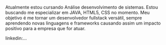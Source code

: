 Atualmente estou cursando Análise desenvolvimento de sistemas. Estou buscando me especializar em JAVA, HTML5, CSS no momento. Meu objetivo é me tornar um desenvolvedor fullstack versátil, sempre aprendendo novas linguagens e frameworks causando assim um impacto positivo para a empresa que for atuar.


linkedin:...











